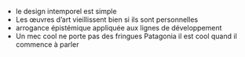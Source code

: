 - le design intemporel est simple
- Les œuvres d’art vieillissent bien si ils sont personnelles 
- arrogance épistémique appliquée aux lignes de développement 
- Un mec cool ne porte pas des fringues Patagonia il est cool quand il commence à parler 